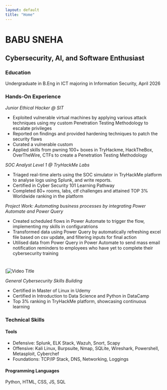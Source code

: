 ```yaml
---
layout: default
title: "Home"
---
```


# BABU SNEHA 

## Cybersecurity, AI, and Software Enthusiast

### Education
Undergraduate in B.Eng in ICT majoring in Information Security, April 2026

### Hands-On Experience
_Junior Ethical Hacker @ SIT_
- Exploited vulnerable virtual machines by applying various attack techniques using my custom Penetration Testing Methodology to escalate privileges
- Reported on findings and provided hardening techniques to patch the security flaws
- Curated a vulnerable custom
- Applied skills from pwning 100+ boxes in TryHackme, HackTheBox, OverTheWire, CTFs to create a Penetration Testing Methodology

_SOC Analyst Level 1 @ TryHackMe Labs_
- Triaged real-time alerts using the SOC simulator in TryHackMe platform to analyse logs using Splunk, and write reports.
- Certified in Cyber Security 101 Learning Pathway
- Completed 80+ rooms, labs, ctf challenges and attained TOP 3% Worldwide ranking in the platform

_Project Work: Automating business processes  by integrating Power Automate and Power Query_
- Created scheduled flows in Power Automate to trigger the flow, implementing my skills in configuratrions
- Transformed data using Power Query by automatically refreshing excel file based on csv update, and filtering inputs for final action
- Utilised data from Power Query in Power Automate to send mass email notification reminders to employees who have yet to complete their cybersecurity training
 # 
[![[Video Title](https://img.youtube.com/vi/NYDr9SLnnNs&t=189s/0.jpg)](https://www.youtube.com/watch?v=NYDr9SLnnNs&t=308s)

_General Cybersecurity Skills Building_ 
- Certified in Master of Linux in Udemy
- Certified in Introduction to Data Science and Python in DataCamp
- Top 3% ranking in TryHackMe platform, showcasing continuous learning

### Technical Skills
#### Tools
- Defensive: Splunk, ELK Stack, Wazuh, Snort, Scapy
- Offensive: Kali Linux, Burpsuite, Nmap, SQLite, Wireshark, Powershell, Metasploit, Cyberchef
- Foundations: TCP/IP Stack, DNS, Networking, Loggings
#### Programming Languages 
Python, HTML, CSS, JS, SQL
